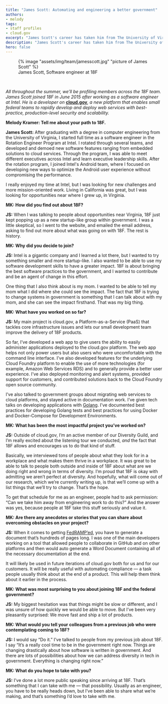 ```yaml
---
title: "James Scott: Automating and engineering a better government"
authors:
- melody
tags:
- staff profiles
- cloud.gov
excerpt: "James Scott's career has taken him from The University of Virginia to Intel before landing at 18F. Here, he has worked on cloud.gov and our diversity guild. His advice for people thinking about joining us: Do it."
description: "James Scott's career has taken him from The University of Virginia to Intel before landing at 18F. Here, he has worked on cloud.gov and our diversity guild. His advice for people thinking about joining us: Do it."
hero: false
---
```

<figure class="align-right">
	{% image "assets/img/team/jamesscott.jpg" "picture of James Scott" %}
	<figcaption>James Scott, Software engineer at 18F</figcaption>
</figure><br>

*All throughout the summer, we’ll be profiling members across the 18F
team. James Scott joined 18F in June 2015 after working as a software
engineer at Intel. He is a developer on*
[**cloud.gov**](https://cloud.gov/)*, a new platform that enables small
federal teams to rapidly develop and deploy web services with
best-practice, production-level security and scalability.*

**Melody Kramer: Tell me about your path to 18F.**

**James Scott:** After graduating with a degree in computer engineering
from the University of Virginia, I started full time as a software
engineer in the Rotation Engineer Program at Intel. I rotated through
several teams, and developed and demoed new software features ranging
from embedded solutions to cloud services. Through the program, I was
able to meet different executives across Intel and learn executive
leadership skills. After the rotation program, I joined Intel's Android
team, where I focused on developing new ways to optimize the Android
user experience without compromising the performance.

I really enjoyed my time at Intel, but I was looking for new challenges
and more mission-oriented work. Living in California was great, but I
was looking for opportunities near where I grew up, in Virginia.

**MK: How did you find out about 18F?**

**JS:** When I was talking to people about opportunities near Virginia,
18F just kept popping up as a new startup-like group within government.
I was a little skeptical, so I went to the website, and emailed the
email address, asking to find out more about what was going on with 18F.
The rest is history.

**MK: Why did you decide to join?**

**JS:** Intel is a gigantic company and I learned a lot there, but I
wanted to try something smaller and more startup-like. I also wanted to
be able to use my software development skills to have a greater impact.
18F is about bringing the best software practices to the government, and
I wanted to contribute and be an agent of change in this effort.

One thing that I also think about is my mom. I wanted to be able to tell
my mom what I did where she could see the impact. The fact that 18F is
trying to change systems in government is something that I can talk
about with my mom, and she can see the impact firsthand. That was my big
thing.

**MK: What have you worked on so far?**

**JS:** My main project is cloud.gov, a Platform-as-a-Service (PaaS)
that tackles core infrastructure issues and lets our small development
team improve the delivery of 18F products.

So far, I’ve developed a web app to give users the ability to easily
administer applications deployed to the cloud.gov platform. The web app
helps not only power users but also users who were uncomfortable with
the command line interface. I’ve also developed features for the
underlying Cloud Foundry platform to enable the use of more technologies
(for example, Amazon Web Services RDS) and to generally provide a better
user experience. I’ve also deployed monitoring and alert systems,
provided support for customers, and contributed solutions back to the
Cloud Foundry open source community.

I’ve also talked to government groups about migrating web services to
cloud platforms, and stayed active in documentation work. I’ve given
tech talks on developing applications with [Golang](https://golang.org/). I’ve documented best
practices for developing Golang tests and best practices for using
Docker and Docker-Compose for Development Environments.

**MK: What has been the most impactful project you’ve worked on?**

**JS:** Outside of cloud.gov, I’m an active member of our Diversity Guild, and I’m really excited about the listening tour we conducted, *and* the fact that 18F allows and encourages us to do that kind of stuff.

Basically, we interviewed tons of people about what they look for in a
workplace and what makes them thrive in a workplace. It was great to be
able to talk to people both outside and inside of 18F about what are we
doing right and wrong in terms of diversity. I’m proud that 18F is okay
with admitting we aren’t perfect at diversity. And hopefully, what will
come out of our research, which we’re currently writing up, is that
we’ll come up with a list things that we’ll try to change. That’s the
hope.

To get that schedule for me as an engineer, people had to ask
permission: “Can we take him away from engineering work to do this?” And
the answer was yes, because people at 18F take this stuff seriously and
value it.

**MK: Are there any anecdotes or stories that you can share about
overcoming obstacles on your project?**

**JS:** When it comes to getting
[FedRAMP’ed](http://www.fedramp.gov/about-us/about/), you have to
generate a document that’s hundreds of pages long. I was one of the main
developers working on a tool that allowed people to collaborate in
GitHub and on other platforms and then would auto generate a Word
Document containing all of the necessary documentation at the end.

It will likely be used in future iterations of cloud.gov both for us and
for our customers. It will be really useful with automating compliance —
a task people usually think about at the end of a product. This will
help them think about it earlier in the process.

**MK: What was most surprising to you about joining 18F and the federal
government?**

**JS:** My biggest hesitation was that things might be slow or
different, and I was unsure of how quickly we would be able to move. But
I’ve been very pleasantly surprised: We move fast and ship a lot of
products.

**MK: What would you tell your colleagues from a previous job who were
contemplating coming to 18F?**

**JS:** I would say “Do it.” I’ve talked to people from my previous job
about 18F. I say “It’s a really cool time to be in the government right
now. Things are changing drastically about how software is written in
government. And there are lots of possibilities about how we can address
diversity in tech in government. Everything is changing right now.”

**MK: What do you hope to take with you?**

**JS:** I’ve done a lot more public speaking since arriving at 18F.
That’s something that I can take with me — that possibility. Usually as
an engineer, you have to be really heads down, but I’ve been able to
share what we’re making, and that’s something I’d love to take with me.
